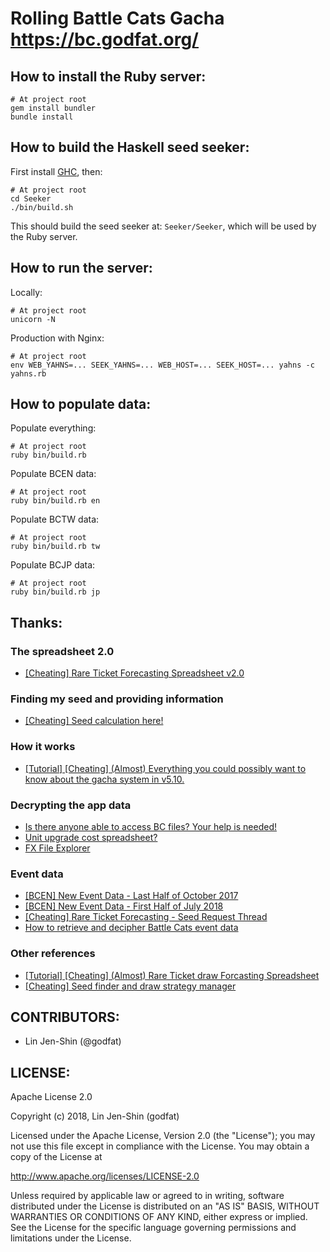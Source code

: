 # Rolling Battle Cats Gacha <https://bc.godfat.org/>

## How to install the Ruby server:

    # At project root
    gem install bundler
    bundle install

## How to build the Haskell seed seeker:

First install [GHC](https://www.haskell.org/ghc/), then:

    # At project root
    cd Seeker
    ./bin/build.sh

This should build the seed seeker at: `Seeker/Seeker`, which will be used
by the Ruby server.

## How to run the server:

Locally:

    # At project root
    unicorn -N

Production with Nginx:

    # At project root
    env WEB_YAHNS=... SEEK_YAHNS=... WEB_HOST=... SEEK_HOST=... yahns -c yahns.rb

## How to populate data:

Populate everything:

    # At project root
    ruby bin/build.rb

Populate BCEN data:

    # At project root
    ruby bin/build.rb en

Populate BCTW data:

    # At project root
    ruby bin/build.rb tw

Populate BCJP data:

    # At project root
    ruby bin/build.rb jp

## Thanks:

### The spreadsheet 2.0

* [[Cheating] Rare Ticket Forecasting Spreadsheet v2.0](https://www.reddit.com/r/battlecats/comments/8mhun4/cheating_rare_ticket_forecasting_spreadsheet_v20/)

### Finding my seed and providing information

* [[Cheating] Seed calculation here!](https://www.reddit.com/r/battlecats/comments/8cbs2i/cheating_seed_calculation_here/e0r8l9v/)

### How it works

* [[Tutorial] [Cheating] (Almost) Everything you could possibly want to know about the gacha system in v5.10.](https://www.reddit.com/r/battlecats/comments/64geym/tutorial_cheating_almost_everything_you_could/)

### Decrypting the app data

* [Is there anyone able to access BC files? Your help is needed!](https://www.reddit.com/r/battlecats/comments/41e4l1/is_there_anyone_able_to_access_bc_files_your_help/cz3npr2)
* [Unit upgrade cost spreadsheet?](https://www.reddit.com/r/battlecats/comments/3em0bw/unit_upgrade_cost_spreadsheet/cthqo3f)
* [FX File Explorer](https://play.google.com/store/apps/details?id=nextapp.fx)

### Event data

* [[BCEN] New Event Data - Last Half of October 2017](https://www.reddit.com/r/battlecats/comments/75w399/bcen_new_event_data_last_half_of_october_2017/dostwfb)
* [[BCEN] New Event Data - First Half of July 2018](https://www.reddit.com/r/battlecats/comments/8vikts/bcen_new_event_data_first_half_of_july_2018/e1sc33v/)
* [[Cheating] Rare Ticket Forecasting - Seed Request Thread](https://www.reddit.com/r/battlecats/comments/7t2dlb/cheating_rare_ticket_forecasting_seed_request/dtb3q0w/)
* [How to retrieve and decipher Battle Cats event data](https://www.reddit.com/r/battlecats/comments/3tf03s/how_to_retrieve_and_decipher_battle_cats_event/)

### Other references

* [[Tutorial] [Cheating] (Almost) Rare Ticket draw Forcasting Spreadsheet](https://www.reddit.com/r/battlecats/comments/7llv80/tutorial_cheating_almost_rare_ticket_draw/)
* [[Cheating] Seed finder and draw strategy manager](https://www.reddit.com/r/battlecats/comments/8cbuyw/cheating_seed_finder_and_draw_strategy_manager/)

## CONTRIBUTORS:

* Lin Jen-Shin (@godfat)

## LICENSE:

Apache License 2.0

Copyright (c) 2018, Lin Jen-Shin (godfat)

Licensed under the Apache License, Version 2.0 (the "License");
you may not use this file except in compliance with the License.
You may obtain a copy of the License at

<http://www.apache.org/licenses/LICENSE-2.0>

Unless required by applicable law or agreed to in writing, software
distributed under the License is distributed on an "AS IS" BASIS,
WITHOUT WARRANTIES OR CONDITIONS OF ANY KIND, either express or implied.
See the License for the specific language governing permissions and
limitations under the License.
